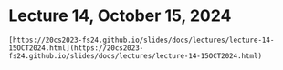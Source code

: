 # Lecture 14, October 15, 2024


```{admonition} Lecture Slides
[https://20cs2023-fs24.github.io/slides/docs/lectures/lecture-14-15OCT2024.html](https://20cs2023-fs24.github.io/slides/docs/lectures/lecture-14-15OCT2024.html)
```
